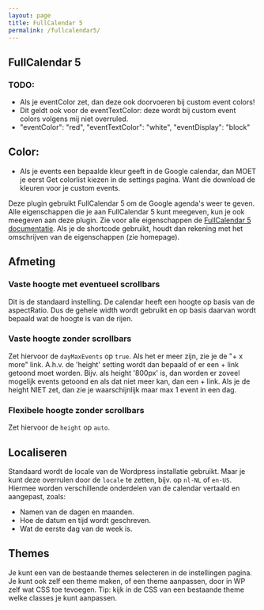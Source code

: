 ```yaml
---
layout: page
title: FullCalendar 5
permalink: /fullcalendar5/
---
```


## FullCalendar 5

### TODO:
- Als je eventColor zet, dan deze ook doorvoeren bij custom event colors!
- Dit geldt ook voor de eventTextColor: deze wordt bij custom event colors volgens mij niet overruled.
- "eventColor": "red",
  "eventTextColor": "white",
  "eventDisplay": "block"


## Color:

- Als je events een bepaalde kleur geeft in de Google calendar, dan MOET je eerst Get colorlist kiezen in de settings pagina.
Want die download de kleuren voor je custom events.

Deze plugin gebruikt FullCalendar 5 om de Google agenda's weer te geven. Alle eigenschappen die je aan FullCalendar 5 kunt meegeven, kun je ook meegeven aan deze plugin.
Zie voor alle eigenschappen de <a href="https://fullcalendar.io/docs">FullCalendar 5 documentatie</a>.
Als je de shortcode gebruikt, houdt dan rekening met het omschrijven van de eigenschappen (zie homepage).

## Afmeting

### Vaste hoogte met eventueel scrollbars

Dit is de standaard instelling. De calendar heeft een hoogte op basis van de aspectRatio. Dus de gehele width wordt gebruikt en op basis daarvan wordt bepaald wat de hoogte is
van de rijen.

### Vaste hoogte zonder scrollbars

Zet hiervoor de `dayMaxEvents` op `true`. Als het er meer zijn, zie je de "+ x more" link.
A.h.v. de 'height' setting wordt dan bepaald of er een + link getoond moet worden.
Bijv. als height '800px' is, dan worden er zoveel mogelijk events getoond en als dat niet meer kan, dan een + link.
Als je de height NIET zet, dan zie je waarschijnlijk maar max 1 event in een dag.

### Flexibele hoogte zonder scrollbars

Zet hiervoor de `height` op `auto`.

## Localiseren

Standaard wordt de locale van de Wordpress installatie gebruikt. Maar je kunt deze overrulen door de `locale` te zetten, bijv. op `nl-NL` of `en-US`.
Hiermee worden verschillende onderdelen van de calendar vertaald en aangepast, zoals:
- Namen van de dagen en maanden.
- Hoe de datum en tijd wordt geschreven.
- Wat de eerste dag van de week is.

## Themes

Je kunt een van de bestaande themes selecteren in de instellingen pagina. Je kunt ook zelf een theme maken, of een theme aanpassen,
door in WP zelf wat CSS toe tevoegen. Tip: kijk in de CSS van een bestaande theme welke classes je kunt aanpassen.